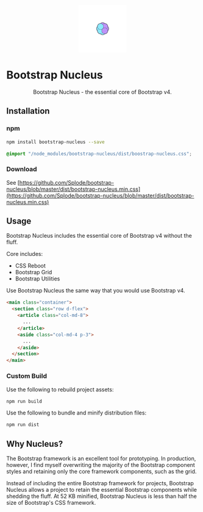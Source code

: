 <p align="center">
  <a href="https://github.com/splode/bootstrap-nucleus">
    <img src="bootstrap-nucleus.png" width=125px height=125px>
  </a>
</p>

# Bootstrap Nucleus

<p align="center">Bootstrap Nucleus - the essential core of Bootstrap v4.</p>

## Installation

### npm

````bash
npm install bootstrap-nucleus --save
````

````scss
@import "/node_modules/bootstrap-nucleus/dist/boostrap-nucleus.css";
````

### Download

See [https://github.com/Splode/bootstrap-nucleus/blob/master/dist/bootstrap-nucleus.min.css](https://github.com/Splode/bootstrap-nucleus/blob/master/dist/bootstrap-nucleus.min.css)

## Usage

Bootstrap Nucleus includes the essential core of Bootstrap v4 without the fluff.

Core includes:

- CSS Reboot
- Bootstrap Grid
- Bootstrap Utilities

Use Bootstrap Nucleus the same way that you would use Bootstrap v4.

````html
<main class="container">
  <section class="row d-flex">
    <article class="col-md-8">
      ...
    </article>
    <aside class="col-md-4 p-3">
      ...
    </aside>
  </section>
</main>
````

### Custom Build

Use the following to rebuild project assets:

````bash
npm run build
````

Use the following to bundle and minify distribution files:

```bash
npm run dist
```

## Why Nucleus?

The Bootstrap framework is an excellent tool for prototyping. In production, however, I find myself overwriting the majority of the Bootstrap component styles and retaining only the core framework components, such as the grid.

Instead of including the entire Bootstrap framework for projects, Bootstrap Nucleus allows a project to retain the essential Bootstrap components while shedding the fluff. At 52 KB minified, Bootstrap Nucleus is less than half the size of Bootstrap's CSS framework.
